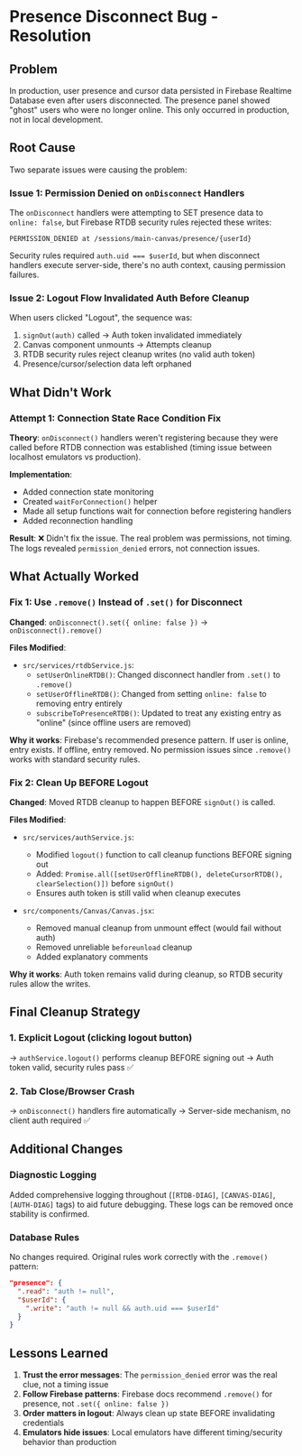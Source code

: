 # Presence Disconnect Bug - Resolution

## Problem
In production, user presence and cursor data persisted in Firebase Realtime Database even after users disconnected. The presence panel showed "ghost" users who were no longer online. This only occurred in production, not in local development.

## Root Cause
Two separate issues were causing the problem:

### Issue 1: Permission Denied on `onDisconnect` Handlers
The `onDisconnect` handlers were attempting to SET presence data to `online: false`, but Firebase RTDB security rules rejected these writes:
```
PERMISSION_DENIED at /sessions/main-canvas/presence/{userId}
```

Security rules required `auth.uid === $userId`, but when disconnect handlers execute server-side, there's no auth context, causing permission failures.

### Issue 2: Logout Flow Invalidated Auth Before Cleanup
When users clicked "Logout", the sequence was:
1. `signOut(auth)` called → Auth token invalidated immediately
2. Canvas component unmounts → Attempts cleanup
3. RTDB security rules reject cleanup writes (no valid auth token)
4. Presence/cursor/selection data left orphaned

## What Didn't Work

### Attempt 1: Connection State Race Condition Fix
**Theory**: `onDisconnect()` handlers weren't registering because they were called before RTDB connection was established (timing issue between localhost emulators vs production).

**Implementation**: 
- Added connection state monitoring
- Created `waitForConnection()` helper
- Made all setup functions wait for connection before registering handlers
- Added reconnection handling

**Result**: ❌ Didn't fix the issue. The real problem was permissions, not timing. The logs revealed `permission_denied` errors, not connection issues.

## What Actually Worked

### Fix 1: Use `.remove()` Instead of `.set()` for Disconnect
**Changed**: `onDisconnect().set({ online: false })` → `onDisconnect().remove()`

**Files Modified**:
- `src/services/rtdbService.js`:
  - `setUserOnlineRTDB()`: Changed disconnect handler from `.set()` to `.remove()`
  - `setUserOfflineRTDB()`: Changed from setting `online: false` to removing entry entirely
  - `subscribeToPresenceRTDB()`: Updated to treat any existing entry as "online" (since offline users are removed)

**Why it works**: Firebase's recommended presence pattern. If user is online, entry exists. If offline, entry removed. No permission issues since `.remove()` works with standard security rules.

### Fix 2: Clean Up BEFORE Logout
**Changed**: Moved RTDB cleanup to happen BEFORE `signOut()` is called.

**Files Modified**:
- `src/services/authService.js`:
  - Modified `logout()` function to call cleanup functions BEFORE signing out
  - Added: `Promise.all([setUserOfflineRTDB(), deleteCursorRTDB(), clearSelection()])` before `signOut()`
  - Ensures auth token is still valid when cleanup executes

- `src/components/Canvas/Canvas.jsx`:
  - Removed manual cleanup from unmount effect (would fail without auth)
  - Removed unreliable `beforeunload` cleanup
  - Added explanatory comments

**Why it works**: Auth token remains valid during cleanup, so RTDB security rules allow the writes.

## Final Cleanup Strategy

### 1. Explicit Logout (clicking logout button)
→ `authService.logout()` performs cleanup BEFORE signing out
→ Auth token valid, security rules pass ✅

### 2. Tab Close/Browser Crash  
→ `onDisconnect()` handlers fire automatically
→ Server-side mechanism, no client auth required ✅

## Additional Changes

### Diagnostic Logging
Added comprehensive logging throughout (`[RTDB-DIAG]`, `[CANVAS-DIAG]`, `[AUTH-DIAG]` tags) to aid future debugging. These logs can be removed once stability is confirmed.

### Database Rules
No changes required. Original rules work correctly with the `.remove()` pattern:
```json
"presence": {
  ".read": "auth != null",
  "$userId": {
    ".write": "auth != null && auth.uid === $userId"
  }
}
```

## Lessons Learned
1. **Trust the error messages**: The `permission_denied` error was the real clue, not a timing issue
2. **Follow Firebase patterns**: Firebase docs recommend `.remove()` for presence, not `.set({ online: false })`
3. **Order matters in logout**: Always clean up state BEFORE invalidating credentials
4. **Emulators hide issues**: Local emulators have different timing/security behavior than production

